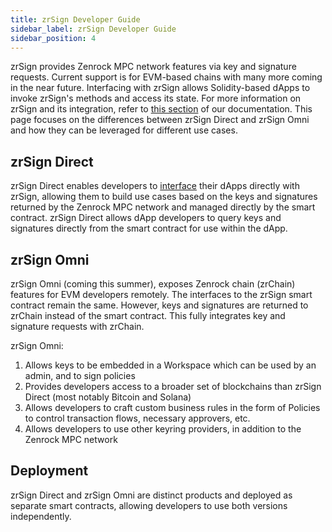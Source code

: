```yaml
---
title: zrSign Developer Guide 
sidebar_label: zrSign Developer Guide
sidebar_position: 4
---
```


zrSign provides Zenrock MPC network features via key and signature requests. Current support is for EVM-based chains with many more coming in the near future.
Interfacing with zrSign allows Solidity-based dApps to invoke zrSign's methods and access its state. For more information on zrSign and its integration, refer to [this section](../../../docs/docs/zrSign/_category_.json) of our documentation.
This page focuses on the differences between zrSign Direct and zrSign Omni and how they can be leveraged for different use cases.

## zrSign Direct

zrSign Direct enables developers to [interface](../zrSign/devs/references/izrsign-interface.md) their dApps directly with zrSign, allowing them to build use cases based on the keys and signatures returned by the Zenrock MPC network and managed directly by the smart contract. zrSign Direct allows dApp developers to query keys and signatures directly from the smart contract for use within the dApp.

## zrSign Omni

zrSign Omni (coming this summer), exposes Zenrock chain (zrChain) features for EVM developers remotely. The interfaces to the zrSign smart contract remain the same. However, keys and signatures are returned to zrChain instead of the smart contract.
This fully integrates key and signature requests with zrChain. 

zrSign Omni:
1. Allows keys to be embedded in a Workspace which can be used by an admin, and to sign policies
2. Provides developers access to a broader set of blockchains than zrSign Direct (most notably Bitcoin and Solana)
3. Allows developers to craft custom business rules in the form of Policies to control transaction flows, necessary approvers, etc.
4. Allows developers to use other keyring providers, in addition to the Zenrock MPC network 

## Deployment

zrSign Direct and zrSign Omni are distinct products and deployed as separate smart contracts, allowing developers to use both versions independently.

